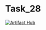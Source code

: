 # Task_28

[![Artifact Hub](https://img.shields.io/endpoint?url=https://artifacthub.io/badge/repository/keras-ready-env)](https://artifacthub.io/packages/search?repo=keras-ready-env)
